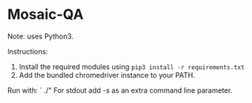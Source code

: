 # Mosaic-QA
Note: uses Python3.

Instructions:
1. Install the required modules using `pip3 install -r requirements.txt`
2. Add the bundled chromedriver instance to your PATH.

Run with:
`<path-to-pytest-executable> ./"
For stdout add -s as an extra command line parameter.
